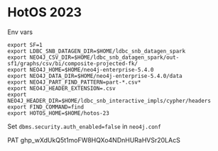 # HotOS 2023


Env vars
```
export SF=1
export LDBC_SNB_DATAGEN_DIR=$HOME/ldbc_snb_datagen_spark
export NEO4J_CSV_DIR=$HOME/ldbc_snb_datagen_spark/out-sf1/graphs/csv/bi/composite-projected-fk/
export NEO4J_HOME=$HOME/neo4j-enterprise-5.4.0
export NEO4J_DATA_DIR=$HOME/neo4j-enterprise-5.4.0/data
export NEO4J_PART_FIND_PATTERN=part-*.csv*
export NEO4J_HEADER_EXTENSION=.csv
export NEO4J_HEADER_DIR=$HOME/ldbc_snb_interactive_impls/cypher/headers
export FIND_COMMAND=find
export HOTOS_HOME=$HOME/hotos-23
```

Set `dbms.security.auth_enabled=false` in `neo4j.conf`

PAT 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